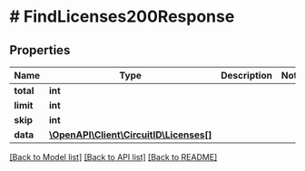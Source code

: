 # # FindLicenses200Response

## Properties

Name | Type | Description | Notes
------------ | ------------- | ------------- | -------------
**total** | **int** |  |
**limit** | **int** |  |
**skip** | **int** |  |
**data** | [**\OpenAPI\Client\CircuitID\Licenses[]**](Licenses.md) |  |

[[Back to Model list]](../../README.md#models) [[Back to API list]](../../README.md#endpoints) [[Back to README]](../../README.md)
